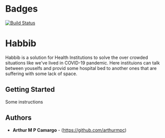# Badges
[![Build Status](https://travis-ci.org/HabbibCorona/Habbib.svg?branch=master)](https://travis-ci.org/HabbibCorona/Habbib)
# Habbib

Habbib is a solution for Health Institutions to solve the over crowded situations like we've lived in COVID-19 pandemic.
Here instituions can talk between youselfs and provid some hospital bed to another ones that are suffering with some lack of space.

## Getting Started

Some instructions

## Authors

* **Arthur M P Camargo** - (https://github.com/arthurmpc)

